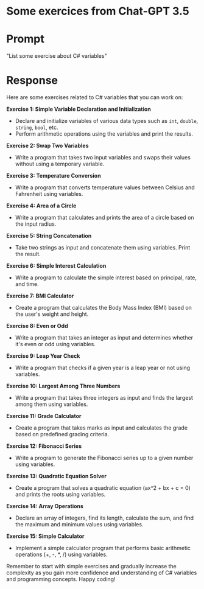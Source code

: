 # Some exercices from Chat-GPT 3.5

# Prompt
"List some exercise about C# variables"

# Response
Here are some exercises related to C# variables that you can work on:

**Exercise 1: Simple Variable Declaration and Initialization**
- Declare and initialize variables of various data types such as `int`, `double`, `string`, `bool`, etc.
- Perform arithmetic operations using the variables and print the results.

**Exercise 2: Swap Two Variables**
- Write a program that takes two input variables and swaps their values without using a temporary variable.

**Exercise 3: Temperature Conversion**
- Write a program that converts temperature values between Celsius and Fahrenheit using variables.

**Exercise 4: Area of a Circle**
- Write a program that calculates and prints the area of a circle based on the input radius.

**Exercise 5: String Concatenation**
- Take two strings as input and concatenate them using variables. Print the result.

**Exercise 6: Simple Interest Calculation**
- Write a program to calculate the simple interest based on principal, rate, and time.

**Exercise 7: BMI Calculator**
- Create a program that calculates the Body Mass Index (BMI) based on the user's weight and height.

**Exercise 8: Even or Odd**
- Write a program that takes an integer as input and determines whether it's even or odd using variables.

**Exercise 9: Leap Year Check**
- Write a program that checks if a given year is a leap year or not using variables.

**Exercise 10: Largest Among Three Numbers**
- Write a program that takes three integers as input and finds the largest among them using variables.

**Exercise 11: Grade Calculator**
- Create a program that takes marks as input and calculates the grade based on predefined grading criteria.

**Exercise 12: Fibonacci Series**
- Write a program to generate the Fibonacci series up to a given number using variables.

**Exercise 13: Quadratic Equation Solver**
- Create a program that solves a quadratic equation (ax^2 + bx + c = 0) and prints the roots using variables.

**Exercise 14: Array Operations**
- Declare an array of integers, find its length, calculate the sum, and find the maximum and minimum values using variables.

**Exercise 15: Simple Calculator**
- Implement a simple calculator program that performs basic arithmetic operations (+, -, *, /) using variables.

Remember to start with simple exercises and gradually increase the complexity as you gain more confidence and understanding of C# variables and programming concepts. Happy coding!